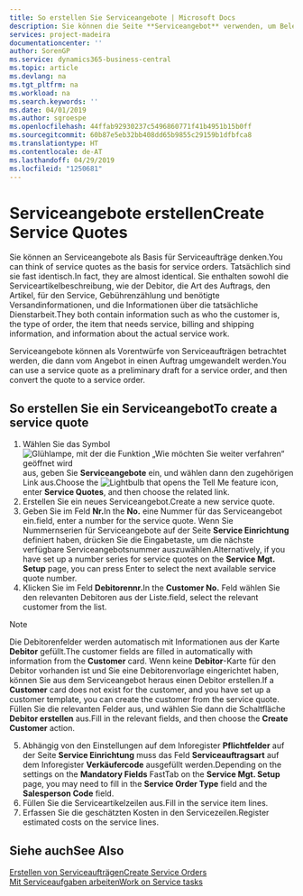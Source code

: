 ```yaml
---
title: So erstellen Sie Serviceangebote | Microsoft Docs
description: Sie können die Seite **Serviceangebot** verwenden, um Belege zu erstellen, in die Sie Informationen über den Service (Reparatur und Wartung) von Serviceartikeln auf Debitorenanfrage eingeben. Serviceangebote können als Vorentwürfe von Serviceaufträgen betrachtet werden, die dann vom Angebot in einen Auftrag umgewandelt werden.
services: project-madeira
documentationcenter: ''
author: SorenGP
ms.service: dynamics365-business-central
ms.topic: article
ms.devlang: na
ms.tgt_pltfrm: na
ms.workload: na
ms.search.keywords: ''
ms.date: 04/01/2019
ms.author: sgroespe
ms.openlocfilehash: 44ffab92930237c5496860771f41b4951b15b0ff
ms.sourcegitcommit: 60b87e5eb32bb408dd65b9855c29159b1dfbfca8
ms.translationtype: HT
ms.contentlocale: de-AT
ms.lasthandoff: 04/29/2019
ms.locfileid: "1250681"
---
```

# <a name="create-service-quotes"></a><span data-ttu-id="38f7d-104">Serviceangebote erstellen</span><span class="sxs-lookup"><span data-stu-id="38f7d-104">Create Service Quotes</span></span>
<span data-ttu-id="38f7d-105">Sie können an Serviceangebote als Basis für Serviceaufträge denken.</span><span class="sxs-lookup"><span data-stu-id="38f7d-105">You can think of service quotes as the basis for service orders.</span></span> <span data-ttu-id="38f7d-106">Tatsächlich sind sie fast identisch.</span><span class="sxs-lookup"><span data-stu-id="38f7d-106">In fact, they are almost identical.</span></span> <span data-ttu-id="38f7d-107">Sie enthalten sowohl die Serviceartikelbeschreibung, wie der Debitor, die Art des Auftrags, den Artikel, für den Service, Gebührenzählung und benötigte Versandinformationen, und die Informationen über die tatsächliche Dienstarbeit.</span><span class="sxs-lookup"><span data-stu-id="38f7d-107">They both contain information such as who the customer is, the type of order, the item that needs service, billing and shipping information, and information about the actual service work.</span></span>
 
<span data-ttu-id="38f7d-108">Serviceangebote können als Vorentwürfe von Serviceaufträgen betrachtet werden, die dann vom Angebot in einen Auftrag umgewandelt werden.</span><span class="sxs-lookup"><span data-stu-id="38f7d-108">You can use a service quote as a preliminary draft for a service order, and then convert the quote to a service order.</span></span>  
  
## <a name="to-create-a-service-quote"></a><span data-ttu-id="38f7d-109">So erstellen Sie ein Serviceangebot</span><span class="sxs-lookup"><span data-stu-id="38f7d-109">To create a service quote</span></span>  
1. <span data-ttu-id="38f7d-110">Wählen Sie das Symbol ![Glühlampe, mit der die Funktion „Wie möchten Sie weiter verfahren“ geöffnet wird](media/ui-search/search_small.png "Wie möchten Sie weiter verfahren?") aus, geben Sie **Serviceangebote** ein, und wählen dann den zugehörigen Link aus.</span><span class="sxs-lookup"><span data-stu-id="38f7d-110">Choose the ![Lightbulb that opens the Tell Me feature](media/ui-search/search_small.png "Tell me what you want to do") icon, enter **Service Quotes**, and then choose the related link.</span></span>  
2. <span data-ttu-id="38f7d-111">Erstellen Sie ein neues Serviceangebot.</span><span class="sxs-lookup"><span data-stu-id="38f7d-111">Create a new service quote.</span></span>  
3. <span data-ttu-id="38f7d-112">Geben Sie im Feld **Nr.**</span><span class="sxs-lookup"><span data-stu-id="38f7d-112">In the **No.**</span></span> <span data-ttu-id="38f7d-113">eine Nummer für das Serviceangebot ein.</span><span class="sxs-lookup"><span data-stu-id="38f7d-113">field, enter a number for the service quote.</span></span> <span data-ttu-id="38f7d-114">Wenn Sie Nummernserien für Serviceangebote auf der Seite **Service Einrichtung** definiert haben, drücken Sie die Eingabetaste, um die nächste verfügbare Serviceangebotsnummer auszuwählen.</span><span class="sxs-lookup"><span data-stu-id="38f7d-114">Alternatively, if you have set up a number series for service quotes on the **Service Mgt. Setup** page, you can press Enter to select the next available service quote number.</span></span>  
4. <span data-ttu-id="38f7d-115">Klicken Sie im Feld **Debitorennr.**</span><span class="sxs-lookup"><span data-stu-id="38f7d-115">In the **Customer No.**</span></span>  <span data-ttu-id="38f7d-116">Feld wählen Sie den relevanten Debitoren aus der Liste.</span><span class="sxs-lookup"><span data-stu-id="38f7d-116">field, select the relevant customer from the list.</span></span>  

  > [!Note]  
  >  <span data-ttu-id="38f7d-117">Die Debitorenfelder werden automatisch mit Informationen aus der Karte **Debitor** gefüllt.</span><span class="sxs-lookup"><span data-stu-id="38f7d-117">The customer fields are filled in automatically with information from the **Customer** card.</span></span> <span data-ttu-id="38f7d-118">Wenn keine **Debitor**-Karte für den Debitor vorhanden ist und Sie eine Debitorenvorlage eingerichtet haben, können Sie aus dem Serviceangebot heraus einen Debitor erstellen.</span><span class="sxs-lookup"><span data-stu-id="38f7d-118">If a **Customer** card does not exist for the customer, and you have set up a customer template, you can create the customer from the service quote.</span></span> <span data-ttu-id="38f7d-119">Füllen Sie die relevanten Felder aus, und wählen Sie dann die Schaltfläche **Debitor erstellen** aus.</span><span class="sxs-lookup"><span data-stu-id="38f7d-119">Fill in the relevant fields, and then choose the **Create Customer** action.</span></span>  
  
5. <span data-ttu-id="38f7d-120">Abhängig von den Einstellungen auf dem Inforegister **Pflichtfelder** auf der Seite **Service Einrichtung** muss das Feld **Serviceauftragsart** auf dem Inforegister **Verkäufercode** ausgefüllt werden.</span><span class="sxs-lookup"><span data-stu-id="38f7d-120">Depending on the settings on the **Mandatory Fields** FastTab on the **Service Mgt. Setup** page, you may need to fill in the **Service Order Type** field and the **Salesperson Code** field.</span></span>  
6. <span data-ttu-id="38f7d-121">Füllen Sie die Serviceartikelzeilen aus.</span><span class="sxs-lookup"><span data-stu-id="38f7d-121">Fill in the service item lines.</span></span>  
7. <span data-ttu-id="38f7d-122">Erfassen Sie die geschätzten Kosten in den Servicezeilen.</span><span class="sxs-lookup"><span data-stu-id="38f7d-122">Register estimated costs on the service lines.</span></span>  
  
## <a name="see-also"></a><span data-ttu-id="38f7d-123">Siehe auch</span><span class="sxs-lookup"><span data-stu-id="38f7d-123">See Also</span></span>  
[<span data-ttu-id="38f7d-124">Erstellen von Serviceaufträgen</span><span class="sxs-lookup"><span data-stu-id="38f7d-124">Create Service Orders</span></span>](service-how-to-create-service-orders.md)  
[<span data-ttu-id="38f7d-125">Mit Serviceaufgaben arbeiten</span><span class="sxs-lookup"><span data-stu-id="38f7d-125">Work on Service tasks</span></span>](service-how-to-work-on-service-tasks.md)  

 